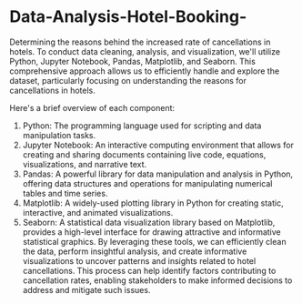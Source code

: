 # Data-Analysis-Hotel-Booking-
Determining the reasons behind the increased rate of cancellations in hotels.
To conduct data cleaning, analysis, and visualization, we'll utilize Python, Jupyter Notebook, Pandas, Matplotlib, and Seaborn. This comprehensive approach allows us to efficiently handle and explore the dataset, particularly focusing on understanding the reasons for cancellations in hotels.

Here's a brief overview of each component:
1. Python: The programming language used for scripting and data manipulation tasks.
2. Jupyter Notebook: An interactive computing environment that allows for creating and sharing documents containing live code, equations, visualizations, and narrative text.
3. Pandas: A powerful library for data manipulation and analysis in Python, offering data structures and operations for manipulating numerical tables and time series.
4. Matplotlib: A widely-used plotting library in Python for creating static, interactive, and animated visualizations.
5. Seaborn: A statistical data visualization library based on Matplotlib, provides a high-level interface for drawing attractive and informative statistical graphics.
By leveraging these tools, we can efficiently clean the data, perform insightful analysis, and create informative visualizations to uncover patterns and insights related to hotel cancellations. This process can help identify factors contributing to cancellation rates, enabling stakeholders to make informed decisions to address and mitigate such issues.
